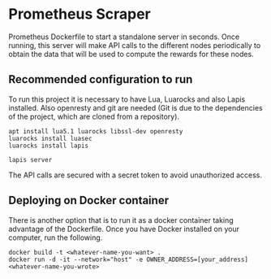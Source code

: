 # Prometheus Scraper 
Prometheus Dockerfile to start a standalone server in seconds. Once running, this server will make API calls to the           different nodes periodically to obtain the data that will be used to compute the rewards for these nodes.

## Recommended configuration to run
To run this project it is necessary to have Lua, Luarocks and also Lapis installed. Also openresty and git are needed (Git is due to the dependencies of the project, which are cloned from a repository).

```
apt install lua5.1 luarocks libssl-dev openresty
luarocks install luasec
luarocks install lapis 
```

```
lapis server
```

The API calls are secured with a secret token to avoid unauthorized access.


## Deploying on Docker container
There is another option that is to run it as a docker container taking advantage of the Dockerfile. Once you have Docker installed on your computer, run the following.

```
docker build -t <whatever-name-you-want> .
docker run -d -it --network="host" -e OWNER_ADDRESS=[your_address]  <whatever-name-you-wrote>
```
